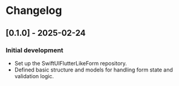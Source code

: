 # Changelog

## [0.1.0] - 2025-02-24

### Initial development

- Set up the SwiftUIFlutterLikeForm repository.
- Defined basic structure and models for handling form state and validation logic.

